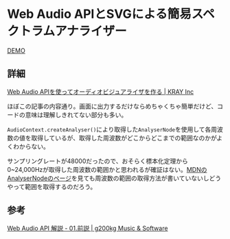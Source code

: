 # Web Audio APIとSVGによる簡易スペクトラムアナライザー

[DEMO](./demo/)

## 詳細

[Web Audio APIを使ってオーディオビジュアライザを作る | KRAY Inc](http://kray.jp/blog/web-audio-api-audio-visualizer/)

ほぼこの記事の内容通り。画面に出力するだけならめちゃくちゃ簡単だけど、コードの意味は理解しきれてない部分も多い。

`AudioContext.createAnalyser()`により取得した`AnalyserNode`を使用して各周波数の値を取得しているが、取得した周波数がどこからどこまでの範囲なのかがよくわからない。

サンプリングレートが48000だったので、おそらく標本化定理から0~24,000Hzが取得した周波数の範囲かと思われるが確証はない。[MDNのAnalyserNodeのページ](https://developer.mozilla.org/ja/docs/Web/API/AnalyserNode)を見ても周波数の範囲の取得方法が書いていないしどうやって範囲を取得するのだろう。


## 参考

[Web Audio API 解説 - 01.前説 | g200kg Music & Software](http://www.g200kg.com/jp/docs/webaudio/)
